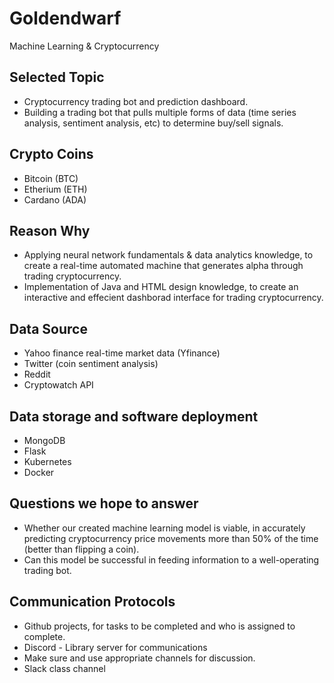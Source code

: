 # Goldendwarf
Machine Learning & Cryptocurrency

## Selected Topic 
- Cryptocurrency trading bot and prediction dashboard.
- Building a trading bot that pulls multiple forms of data (time series analysis, sentiment analysis, etc) to determine buy/sell signals. 

## Crypto Coins 
- Bitcoin (BTC)
- Etherium (ETH)
- Cardano (ADA)

## Reason Why 
- Applying neural network fundamentals & data analytics knowledge, to create a real-time automated machine that generates alpha through trading cryptocurrency.
- Implementation of Java and HTML design knowledge, to create an interactive and effecient dashborad interface for trading cryptocurrency.

## Data Source 
- Yahoo finance real-time market data (Yfinance)
- Twitter (coin sentiment analysis)
- Reddit  
- Cryptowatch API

## Data storage and software deployment
- MongoDB
- Flask
- Kubernetes
- Docker

## Questions we hope to answer 
- Whether our created machine learning model is viable, in accurately predicting cryptocurrency price movements more than 50% of the time (better than flipping a coin). 
- Can this model be successful in feeding information to a well-operating trading bot.

## Communication Protocols
-   Github projects, for tasks to be completed and who is assigned to complete.
-   Discord - Library server for communications
-  Make sure and use appropriate channels for discussion.
-   Slack class channel
